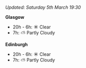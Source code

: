 *Updated: Saturday 5th March 19:30*

**Glasgow**

* 20h - 6h: :sunny: Clear
* 7h: :partly_sunny: Partly Cloudy

**Edinburgh**

* 20h - 6h: :sunny: Clear
* 7h: :partly_sunny: Partly Cloudy
